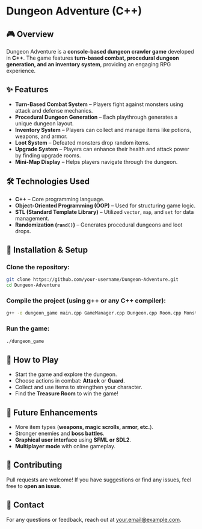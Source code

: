 # Dungeon Adventure (C++)

## 🎮 Overview
Dungeon Adventure is a **console-based dungeon crawler game** developed in **C++**. The game features **turn-based combat, procedural dungeon generation, and an inventory system**, providing an engaging RPG experience.

## ✨ Features
- **Turn-Based Combat System** – Players fight against monsters using attack and defense mechanics.
- **Procedural Dungeon Generation** – Each playthrough generates a unique dungeon layout.
- **Inventory System** – Players can collect and manage items like potions, weapons, and armor.
- **Loot System** – Defeated monsters drop random items.
- **Upgrade System** – Players can enhance their health and attack power by finding upgrade rooms.
- **Mini-Map Display** – Helps players navigate through the dungeon.

## 🛠️ Technologies Used
- **C++** – Core programming language.
- **Object-Oriented Programming (OOP)** – Used for structuring game logic.
- **STL (Standard Template Library)** – Utilized `vector`, `map`, and `set` for data management.
- **Randomization (`rand()`)** – Generates procedural dungeons and loot drops.

## 🚀 Installation & Setup
### Clone the repository:
```bash
git clone https://github.com/your-username/Dungeon-Adventure.git
cd Dungeon-Adventure
```

### Compile the project (using g++ or any C++ compiler):
```bash
g++ -o dungeon_game main.cpp GameManager.cpp Dungeon.cpp Room.cpp Monster.cpp Monk.cpp Inventory.cpp Item.cpp -std=c++11
```

### Run the game:
```bash
./dungeon_game
```

## 🎲 How to Play
- Start the game and explore the dungeon.
- Choose actions in combat: **Attack** or **Guard**.
- Collect and use items to strengthen your character.
- Find the **Treasure Room** to win the game!

## 📌 Future Enhancements
- More item types (**weapons, magic scrolls, armor, etc.**).
- Stronger enemies and **boss battles**.
- **Graphical user interface** using **SFML or SDL2**.
- **Multiplayer mode** with online gameplay.

## 🤝 Contributing
Pull requests are welcome! If you have suggestions or find any issues, feel free to **open an issue**.

## 📧 Contact
For any questions or feedback, reach out at [your.email@example.com](mailto:your.email@example.com).

